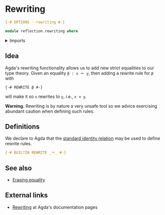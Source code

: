 # Rewriting

```agda
{-# OPTIONS --rewriting #-}

module reflection.rewriting where
```

<details><summary>Imports</summary>

```agda
open import foundation-core.identity-types
```

</details>

## Idea

Agda's rewriting functionality allows us to add new strict equalities to our
type theory. Given an equality `β : x ＝ y`, then adding a rewrite rule for `β`
with

```text
{-# REWRITE β #-}
```

will make it so `x` rewrites to `y`, i.e., `x ≐ y`.

**Warning.** Rewriting is by nature a very unsafe tool so we advice exercising
abundant caution when defining such rules.

## Definitions

We declare to Agda that the
[standard identity relation](foundation.identity-types.md) may be used to define
rewrite rules.

```agda
{-# BUILTIN REWRITE _＝_ #-}
```

## See also

- [Erasing equality](reflection.erasing-equality.md)

## External links

- [Rewriting](https://agda.readthedocs.io/en/latest/language/rewriting.html) at
  Agda's documentation pages
